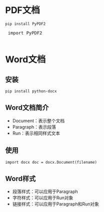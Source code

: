 # PDF文档
 `pip install PyPDF2`
 <pre>
 import PyPDF2
 </pre>

# Word文档
## 安装 
`pip install python-docx`

## Word文档简介 
* Document：表示整个文档
* Paragraph：表示段落
* Run：表示相同样式文本

## 使用
`import docx
doc = docx.Document(filename)`

## Word样式
* 段落样式：可以应用于Paragraph
* 字符样式：可以应用于Run对象
* 链接样式：可以应用于Paragraph和Run对象



